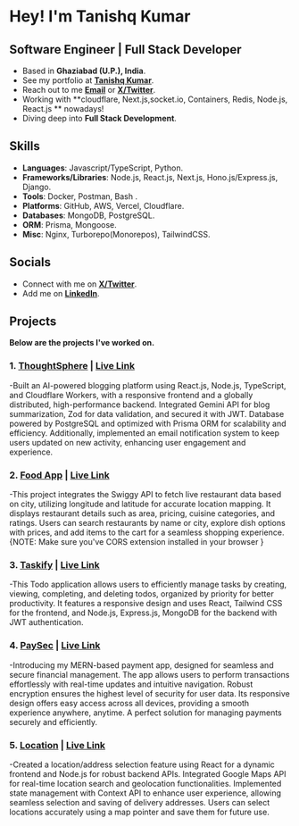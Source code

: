 
# Hey! I'm Tanishq Kumar

## Software Engineer | Full Stack Developer  

- Based in **Ghaziabad (U.P.), India**. 
- See my portfolio at [**Tanishq Kumar**](https://portfolio-gamma-eosin-12.vercel.app/). 
- Reach out to me [**Email**](mailto:tanishqkumar1003@gmail.com) or [**X/Twitter**](https://x.com/tanishqpayla).
- Working with **cloudflare, Next.js,socket.io, Containers, Redis, Node.js, React.js ** nowadays! 
- Diving deep into **Full Stack Development**. 

## Skills

- **Languages**: Javascript/TypeScript, Python.
- **Frameworks/Libraries**: Node.js, React.js, Next.js, Hono.js/Express.js, Django.
- **Tools**: Docker, Postman, Bash . 
- **Platforms**: GitHub, AWS, Vercel, Cloudflare.
- **Databases**: MongoDB, PostgreSQL.
- **ORM**: Prisma, Mongoose.
- **Misc**: Nginx, Turborepo(Monorepos), TailwindCSS. 

## Socials

- Connect with me on [**X/Twitter**](https://x.com/tanishqpayla).
- Add me on [**LinkedIn**](https://www.linkedin.com/in/tanishq-kumar-4993292a7).

## Projects 

**Below are the projects I've worked on.**

### 1. [**ThoughtSphere**](https://github.com/tanishqkumar2003/Thought-Sphere) | [**Live Link**](https://thoughtsphere-6b5e7.web.app/)

-Built an AI-powered blogging platform using React.js, Node.js, TypeScript, and Cloudflare Workers, with a responsive frontend and a globally distributed, high-performance backend. Integrated Gemini API for blog summarization, Zod for data validation, and secured it with JWT. Database powered by PostgreSQL and optimized with Prisma ORM for scalability and efficiency. Additionally, implemented an email notification system to keep users updated on new activity, enhancing user engagement and experience.


### 2. [**Food App**](https://github.com/tanishqkumar2003//foodApp) | [**Live Link**](https://foodapp-d8e65.web.app/)

-This project integrates the Swiggy API to fetch live restaurant data based on city, utilizing longitude and latitude for accurate location mapping. It displays restaurant details such as area, pricing, cuisine categories, and ratings. Users can search restaurants by name or city, explore dish options with prices, and add items to the cart for a seamless shopping experience. {NOTE: Make sure you've CORS extension installed in your browser }


### 3. [**Taskify**](https://github.com/tanishqkumar2003/Taskify) | [**Live Link**](https://taskify-b092e.web.app/)

-This Todo application allows users to efficiently manage tasks by creating, viewing, completing, and deleting todos, organized by priority for better productivity. It features a responsive design and uses React, Tailwind CSS for the frontend, and Node.js, Express.js, MongoDB for the backend with JWT authentication.


### 4. [**PaySec**](https://github.com/tanishqkumar2003/PaySec) | [**Live Link**](https://paysec-a8720.web.app/)

-Introducing my MERN-based payment app, designed for seamless and secure financial management. The app allows users to perform transactions effortlessly with real-time updates and intuitive navigation. Robust encryption ensures the highest level of security for user data. Its responsive design offers easy access across all devices, providing a smooth experience anywhere, anytime. A perfect solution for managing payments securely and efficiently.


### 5. [**Location**](https://github.com/tanishqkumar2003/Location) | [**Live Link**](https://netflixgpt-63400-43965.web.app)

-Created a location/address selection feature using React for a dynamic frontend and Node.js for robust backend APIs. Integrated Google Maps API for real-time location search and geolocation functionalities. Implemented state management with Context API to enhance user experience, allowing seamless selection and saving of delivery addresses. Users can select locations accurately using a map pointer and save them for future use.



